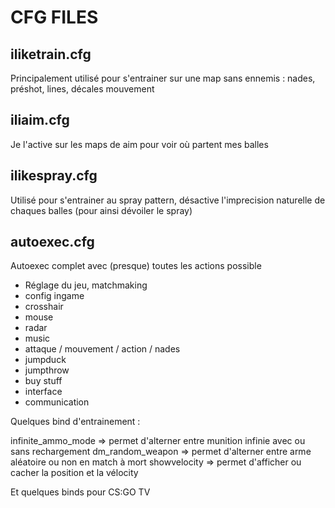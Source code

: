 # CFG FILES

## iliketrain.cfg
Principalement utilisé pour s'entrainer sur une map sans ennemis : nades, préshot, lines, décales mouvement

## iliaim.cfg
Je l'active sur les maps de aim pour voir où partent mes balles

## ilikespray.cfg
Utilisé pour s'entrainer au spray pattern, désactive l'imprecision naturelle de chaques balles (pour ainsi dévoiler le spray)


## autoexec.cfg
Autoexec complet avec (presque) toutes les actions possible
- Réglage du jeu, matchmaking
- config ingame
- crosshair
- mouse 
- radar 
- music
- attaque / mouvement / action / nades
- jumpduck
- jumpthrow
- buy stuff
- interface 
- communication

Quelques bind d'entrainement :

infinite_ammo_mode => permet d'alterner entre munition infinie avec ou sans rechargement
dm_random_weapon => permet d'alterner entre arme aléatoire ou non en match à mort
showvelocity => permet d'afficher ou cacher la position et la vélocity

Et quelques binds pour CS:GO TV